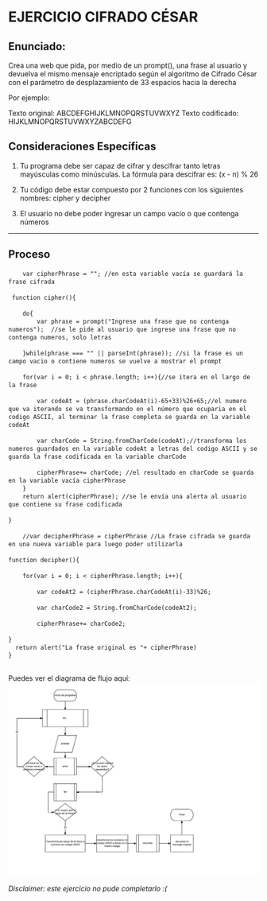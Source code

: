 EJERCICIO CIFRADO CÉSAR
=======================

Enunciado: 
----------
Crea una web que pida, por medio de un prompt(), una frase al usuario y devuelva el mismo mensaje encriptado según el algoritmo de Cifrado César con el parámetro de desplazamiento de 33 espacios hacia la derecha

Por ejemplo:

Texto original: ABCDEFGHIJKLMNOPQRSTUVWXYZ
Texto codificado: HIJKLMNOPQRSTUVWXYZABCDEFG

Consideraciones Específicas
---------------------------
1. Tu programa debe ser capaz de cifrar y descifrar tanto letras mayúsculas como minúsculas. La fórmula para descifrar es: (x - n) % 26

2. Tu código debe estar compuesto por 2 funciones con los siguientes nombres: cipher y decipher

3. El usuario no debe poder ingresar un campo vacío o que contenga números

-----------------------------------------------------------------------------------------------------------------------------------------

Proceso
-------

```
	var cipherPhrase = ""; //en esta variable vacía se guardará la frase cifrada

 function cipher(){

 	do{ 
 		var phrase = prompt("Ingrese una frase que no contenga numeros");  //se le pide al usuario que ingrese una frase que no contenga numeros, solo letras

 	}while(phrase === "" || parseInt(phrase)); //si la frase es un campo vacio o contiene numeros se vuelve a mostrar el prompt
 	
 	for(var i = 0; i < phrase.length; i++){//se itera en el largo de la frase 

 		var codeAt = (phrase.charCodeAt(i)-65+33)%26+65;//el numero que va iterando se va transformando en el número que ocuparia en el codigo ASCII, al terminar la frase completa se guarda en la variable codeAt

 		var charCode = String.fromCharCode(codeAt);//transforma los numeros guardados en la variable codeAt a letras del codigo ASCII y se guarda la frase codificada en la variable charCode

 		cipherPhrase+= charCode; //el resultado en charCode se guarda en la variable vacía cipherPhrase
 	}
 	return alert(cipherPhrase); //se le envía una alerta al usuario que contiene su frase codificada

}

	//var decipherPhrase = cipherPhrase //La frase cifrada se guarda en una nueva variable para luego poder utilizarla

function decipher(){
  
    for(var i = 0; i < cipherPhrase.length; i++){
    
        var codeAt2 = (cipherPhrase.charCodeAt(i)-33)%26;

 	    var charCode2 = String.fromCharCode(codeAt2);  

 	    cipherPhrase+= charCode2;
  
}
  return alert("La frase original es "+ cipherPhrase)
}


```
Puedes ver el diagrama de flujo aquí: ![Diagrama de flujo](/CifradoCesar.jpeg)

*Disclaimer: este ejercicio no pude completarlo :(*
